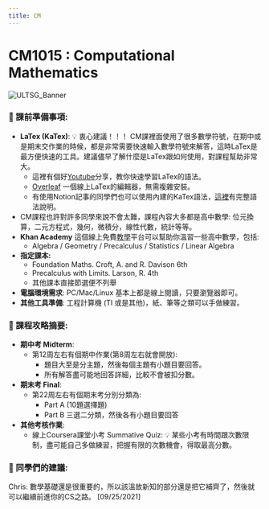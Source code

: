 ```yaml
---
title: CM
---
```

# CM1015 : Computational Mathematics

![ULTSG_Banner](https://user-images.githubusercontent.com/14081948/160753354-ee8de386-f666-4d3e-b1a6-7055819adabf.png)

### 🔖  課前準備事項:

- **LaTex (KaTex)**: 💡 衷心建議！！！ CM課裡面使用了很多數學符號，在期中或是期末交作業的時候，都是非常需要快速輸入數學符號來解答，這時LaTex是最方便快速的工具。建議儘早了解什麼是LaTex跟如何使用，對課程幫助非常大。
    - 這裡有個好[Youtube](https://www.youtube.com/watch?v=0ivLZh9xK1Q)分享，教你快速學習LaTex的語法。
    - [Overleaf](https://www.overleaf.com/) 一個線上LaTex的編輯器，無需複雜安裝。
    - 有使用Notion記事的同學們也可以使用內建的KaTex語法，[這裡](https://katex.org/docs/supported.html)有完整語法說明。
- CM課程也許對許多同學來說不會太難，課程內容大多都是高中數學: 位元換算，二元方程式，幾何，微積分，線性代數，統計等等。
- **Khan Academy** 這個線上免費[教學](https://www.khanacademy.org/)平台可以幫助你溫習一些高中數學，包括:
    - Algebra / Geometry / Precalculus / Statistics / Linear Algebra
- **指定課本:**
    - Foundation Maths. Croft, A. and R. Davison 6th
    - Precalculus with Limits. Larson, R. 4th
    - 其他課本直接節選便不列舉
- **電腦環境需求**: PC/Mac/Linux 基本上都是線上閱讀，只要瀏覽器即可。
- **其他工具準備**: 工程計算機 (TI 或是其他)，紙、筆等之類可以手做練習。

### 📓 課程攻略摘要:

- **期中考 Midterm**:
    - 第12周左右有個期中作業(第8周左右就會開放):
        - 題目大至是分主題，然後每個主題有小題目要回答。
        - 所有解答盡可能地回答詳細，比較不會被扣分數。
- **期末考 Final**:
    - 第22周左右有個期末考分別分類為:
        - Part A (10題選擇題)
        - Part B 三選二分類，然後各有小題目要回答
- **其他考核作業**:
    - 線上Coursera課堂小考 Summative Quiz: 💡 某些小考有時間跟次數限制，盡可能自己多做練習，把握有限的次數機會，得取最高分數。

### 🤩 同學們的建議:

Chris: 數學基礎還是很重要的，所以該溫故新知的部分還是把它補齊了，然後就可以繼續前進你的CS之路。 [09/25/2021]
